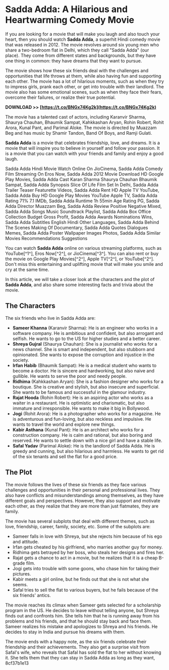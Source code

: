 
 
# Sadda Adda: A Hilarious and Heartwarming Comedy Movie
 
If you are looking for a movie that will make you laugh and also touch your heart, then you should watch **Sadda Adda**, a superhit Hindi comedy movie that was released in 2012. The movie revolves around six young men who share a two-bedroom flat in Delhi, which they call "Sadda Adda" (our place). They come from different states and backgrounds, but they have one thing in common: they have dreams that they want to pursue.
 
The movie shows how these six friends deal with the challenges and opportunities that life throws at them, while also having fun and supporting each other. The movie has a lot of hilarious moments, such as when they try to impress girls, prank each other, or get into trouble with their landlord. The movie also has some emotional scenes, such as when they face their fears, overcome their failures, or realize their true potential.
 
**DOWNLOAD >> [https://t.co/BNGx74Kg2k](https://t.co/BNGx74Kg2k)**


 
The movie has a talented cast of actors, including Karanvir Sharma, Shaurya Chauhan, Bhaumik Sampat, Kahkkashan Aryan, Rohin Robert, Rohit Arora, Kunal Pant, and Parimal Aloke. The movie is directed by Muazzam Beg and has music by Shamir Tandon, Band Of Boys, and Ramji Gulati.
 
**Sadda Adda** is a movie that celebrates friendship, love, and dreams. It is a movie that will inspire you to believe in yourself and follow your passion. It is a movie that you can watch with your friends and family and enjoy a good laugh.
 
Sadda Adda Hindi Movie Watch Online On JioCinema,  Sadda Adda Comedy Film Streaming On Eros Now,  Sadda Adda 2012 Movie Download HD Google Play Movies,  Sadda Adda Cast Karan Sharma Shaurya Chauhan Bhaumik Sampat,  Sadda Adda Synopsis Slice Of Life Film Set In Delhi,  Sadda Adda Trailer Teaser Featurette Videos,  Sadda Adda Rent HD Apple TV YouTube,  Sadda Adda Buy HD Google Play Movies YouTube Apple TV,  Sadda Adda Rating 71% 7.1 IMDb,  Sadda Adda Runtime 1h 55min Age Rating PG,  Sadda Adda Director Muazzam Beg,  Sadda Adda Review Positive Negative Mixed,  Sadda Adda Songs Music Soundtrack Playlist,  Sadda Adda Box Office Collection Budget Gross Profit,  Sadda Adda Awards Nominations Wins,  Sadda Adda Subtitles English Hindi Other Languages,  Sadda Adda Behind The Scenes Making Of Documentary,  Sadda Adda Quotes Dialogues Memes,  Sadda Adda Poster Wallpaper Images Photos,  Sadda Adda Similar Movies Recommendations Suggestions
 
You can watch **Sadda Adda** online on various streaming platforms, such as YouTube[^1^], Eros Now[^2^], or JioCinema[^3^]. You can also rent or buy the movie on Google Play Movies[^2^], Apple TV[^2^], or YouTube[^2^]. Don't miss this entertaining and uplifting movie that will make you smile and cry at the same time.
  
In this article, we will take a closer look at the characters and the plot of **Sadda Adda**, and also share some interesting facts and trivia about the movie.
 
## The Characters
 
The six friends who live in Sadda Adda are:
 
- **Sameer Khanna** (Karanvir Sharma): He is an engineer who works in a software company. He is ambitious and confident, but also arrogant and selfish. He wants to go to the US for higher studies and a better career.
- **Shreya Gujral** (Shaurya Chauhan): She is a journalist who works for a news channel. She is smart and independent, but also stubborn and opinionated. She wants to expose the corruption and injustice in the society.
- **Irfan Habib** (Bhaumik Sampat): He is a medical student who wants to become a doctor. He is sincere and hardworking, but also naive and gullible. He wants to serve the poor and needy people.
- **Ridhima** (Kahkkashan Aryan): She is a fashion designer who works for a boutique. She is creative and stylish, but also insecure and superficial. She wants to be famous and successful in the glamour industry.
- **Rajat Hooda** (Rohin Robert): He is an aspiring actor who works as a waiter in a restaurant. He is optimistic and charismatic, but also immature and irresponsible. He wants to make it big in Bollywood.
- **Jogi** (Rohit Arora): He is a photographer who works for a magazine. He is adventurous and fun-loving, but also reckless and impulsive. He wants to travel the world and explore new things.
- **Kabir Asthana** (Kunal Pant): He is an architect who works for a construction company. He is calm and rational, but also boring and reserved. He wants to settle down with a nice girl and have a stable life.
- **Safal Yadav** (Parimal Aloke): He is the landlord of Sadda Adda. He is greedy and cunning, but also hilarious and harmless. He wants to get rid of the six tenants and sell the flat for a good price.

## The Plot
 
The movie follows the lives of these six friends as they face various challenges and opportunities in their personal and professional lives. They also have conflicts and misunderstandings among themselves, as they have different goals and perspectives. However, they also support and motivate each other, as they realize that they are more than just flatmates, they are family.
 
The movie has several subplots that deal with different themes, such as love, friendship, career, family, society, etc. Some of the subplots are:

- Sameer falls in love with Shreya, but she rejects him because of his ego and attitude.
- Irfan gets cheated by his girlfriend, who marries another guy for money.
- Ridhima gets betrayed by her boss, who steals her designs and fires her.
- Rajat gets a chance to act in a movie, but he realizes that it is a cheap B-grade film.
- Jogi gets into trouble with some goons, who chase him for taking their pictures.
- Kabir meets a girl online, but he finds out that she is not what she seems.
- Safal tries to sell the flat to various buyers, but he fails because of the six friends' antics.

The movie reaches its climax when Sameer gets selected for a scholarship program in the US. He decides to leave without telling anyone, but Shreya finds out and confronts him. She tells him that he is running away from his problems and his friends, and that he should stay back and face them. Sameer realizes his mistake and apologizes to Shreya and his friends. He decides to stay in India and pursue his dreams with them.
 
The movie ends with a happy note, as the six friends celebrate their friendship and their achievements. They also get a surprise visit from Safal's wife, who reveals that Safal has sold the flat to her without knowing it. She tells them that they can stay in Sadda Adda as long as they want,
 8cf37b1e13
 
